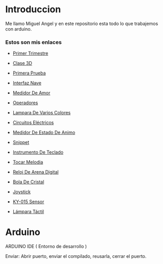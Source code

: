 # Introduccion 
Me llamo Miguel Angel y en este repositorio esta todo lo que trabajemos con arduino.

### Estos son mis enlaces

* [Primer Trimestre](https://github.com/miguelamgel1107/1er-trimestre-)

* [Clase 3D](https://github.com/miguelamgel1107/Clase-3D)

* [Primera Prueba](https://github.com/miguelamgel1107/Arduino/blob/main/primera%20prueba.md)

* [Interfaz Nave](https://github.com/miguelamgel1107/Arduino/blob/main/interfaz%20nave.md)

* [Medidor De Amor](https://github.com/miguelamgel1107/Arduino/blob/main/Medidor%20de%20amor.md)

* [Operadores](https://github.com/miguelamgel1107/Arduino/blob/main/operadores.md)

* [Lampara De Varios Colores](https://github.com/miguelamgel1107/Arduino/blob/main/lampara%20varios%20colores.md)

* [Circuitos Eléctricos](https://github.com/miguelamgel1107/Arduino/blob/main/circuitosel%C3%A9ctricos.md)

* [Medidor De Estado De Animo ](https://github.com/miguelamgel1107/Arduino/blob/main/medidor%20de%20estado%20de%20animo.md)

* [Snippet](https://github.com/miguelamgel1107/Arduino/blob/main/snippet.md)

* [Instrumento De Teclado](https://github.com/miguelamgel1107/Arduino/blob/main/Instrumento%20de%20Teclado.md)

* [Tocar Melodia](https://github.com/miguelamgel1107/Arduino/blob/main/Tocarmelodia.md)

* [Reloj De Arena Digital](https://github.com/miguelamgel1107/Arduino/blob/main/Reloj%20de%20Arena%20Digital.md)

* [Bola De Cristal](https://github.com/miguelamgel1107/Arduino/blob/main/Bola%20de%20cristal.md)

* [Joystick](https://github.com/miguelamgel1107/Arduino/blob/main/joystick.md)

* [KY-015 Sensor](https://github.com/miguelamgel1107/Arduino/blob/main/KY-015%20sensor.md)

* [Lámpara Táctil](https://github.com/miguelamgel1107/Arduino/blob/main/l%C3%A1mpara%20t%C3%A1ctil.md)

# Arduino

ARDUINO IDE ( Entorno de desarrollo )

Enviar: Abrir puerto, enviar el compilado, reusarla, cerrar el puerto.

